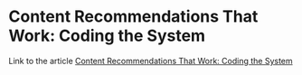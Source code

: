 # Content Recommendations That Work: Coding the System

Link to the article [Content Recommendations That Work: Coding the System](https://serhii.io/posts/content-recommendations-that-work-coding-the-system)
